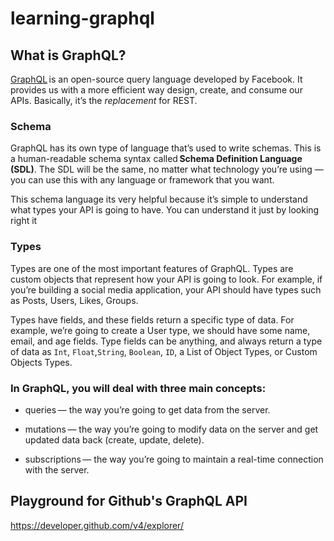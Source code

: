# learning-graphql

## What is GraphQL?

[GraphQL](https://graphql.org/) is an open-source query language developed by Facebook. It provides us with a more efficient way design, create, and consume our APIs. Basically, it’s the *replacement* for REST.  

### Schema

GraphQL has its own type of language that’s used to write schemas. This is a human-readable schema syntax called **Schema Definition Language (SDL)**. The SDL will be the same, no matter what technology you’re using — you can use this with any language or framework that you want.  

This schema language its very helpful because it’s simple to understand what types your API is going to have. You can understand it just by looking right it  

### Types

Types are one of the most important features of GraphQL. Types are custom objects that represent how your API is going to look. For example, if you’re building a social media application, your API should have types such as Posts, Users, Likes, Groups.  

Types have fields, and these fields return a specific type of data. For example, we’re going to create a User type, we should have some name, email, and age fields. Type fields can be anything, and always return a type of data as `Int`, `Float`,`String`, `Boolean`, `ID`, a List of Object Types, or Custom Objects Types.  

### In GraphQL, you will deal with three main concepts:  

* queries — the way you’re going to get data from the server.  

* mutations — the way you’re going to modify data on the server and get updated data back (create, update, delete).   

* subscriptions — the way you’re going to maintain a real-time connection with the server.  

## Playground for Github's GraphQL API

https://developer.github.com/v4/explorer/



